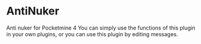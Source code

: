 # AntiNuker
Anti nuker for Pocketmine 4
You can simply use the functions of this plugin in your own plugins, or you can use this plugin by editing messages.
